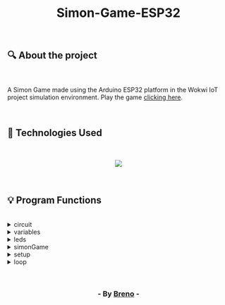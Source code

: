 <h1 align = "center"> Simon-Game-ESP32 </h1><br>

<h2> &#128269; About the project </h2><br>

<p>A Simon Game made using the Arduino ESP32 platform in the Wokwi IoT project simulation environment. Play the game <a href="https://wokwi.com/projects/379952160077169665" target="_blank">clicking here</a>.</p><br>

<h2> &#128302; Technologies Used </h2><br>

<p align="center">
  <a href="https://skillicons.dev">
    <img src="https://skillicons.dev/icons?i=arduino" />
  </a>
</p>

<br><h2> &#128161; Program Functions </h2>

<br>
<details>
	<summary>circuit</summary><br>
  	<img align = "center" src="https://github.com/Brevex/Simon-Game-ESP32/blob/10970f59c60db01da064faede70820c7adb676b0/readme%20images/circuit.png" alt="circuit"><br><br>
	<p>Project circuit. Build on Wokwi.</p>
</details>

<details>
	<summary>variables</summary><br>
  	<img align = "center" src="https://github.com/Brevex/Simon-Game-ESP32/blob/7e130177e10c060f21411417d523ab1dce414511/readme%20images/variables.png" alt="variables"><br><br>
	<ul>
	    <li><code>leds [ ]</code>: It's an array that stores the pins of the LEDs used in the game</li>
	    <li><code>bts [ ]</code>: It's an array that stores the button pins corresponding to the LEDs</li>
	    <li><code>labels [ ]</code>: It's an array of strings that contains the labels (colors) associated with the LEDs</li>
	    <li><code>sequenceQueue</code>: It's a queue used to send and receive information about the sequence of buttons pressed</li>
	    <li><code>mutex</code>: It's a mutex (binary semaphore) used to guarantee exclusive access to resources shared between tasks</li>
   	</ul>
</details>

<details>
	<summary>leds</summary><br>
	<img align = "center" src="https://github.com/Brevex/Simon-Game-ESP32/blob/main/readme%20images/led.png" alt="leds"><br><br>
	<p>This task is responsible for controlling the LEDs and detecting button presses. A for loop is used to turn off all LEDs. 
  	Another for loop checks whether a button corresponding to an LED has been pressed. If yes, the LED is lit, a message is 
  	printed on the console (Serial), and the index of the pressed button is sent to the sequenceQueue queue.</p>
</details>

<details>
	<summary>simonGame</summary><br>
	<img align = "center" src="https://github.com/Brevex/Simon-Game-ESP32/blob/main/readme%20images/game.png" alt="game"><br><br>
  	<p>The simonGame task controls the Simon game. Generates a random sequence of buttons for each round and displays this sequence by flashing the corresponding LEDs. 
  	Uses the sequenceQueue queue to receive the buttons pressed by the user and checks if the sequence is correct. Prints the score and ends the game if the sequence is incorrect. 
  	Increments the score, waits 2 seconds before the next round and increments the round number.</p>
</details>

<details>
	<summary>setup</summary><br>
	<img align = "center" src="https://github.com/Brevex/Simon-Game-ESP32/blob/main/readme%20images/setup.png" alt="setup"><br><br>
  	<p>Configures serial communication and initializes the queue and mutex. Configures the LED pins as outputs and the button pins as pull-up inputs. 
  	Creates and starts the led and simonGame tasks.</p>
</details>

<details>
	<summary>loop</summary><br>
	<img align = "center" src="https://github.com/Brevex/Simon-Game-ESP32/blob/main/readme%20images/loop.png" alt="loop"><br><br>
  	<p>The loop function is empty because the main logic of the program is in the tasks created in setup.</p>
</details>

<br><h3 align = "center"> - By <a href = "https://www.linkedin.com/in/breno-barbosa-de-oliveira-810866275/" target = "_blank">Breno</a> - </h3>
